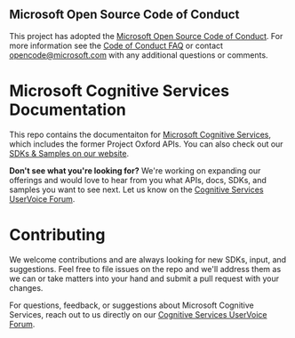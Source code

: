 ## Microsoft Open Source Code of Conduct

This project has adopted the [Microsoft Open Source Code of Conduct](https://opensource.microsoft.com/codeofconduct/).
For more information see the [Code of Conduct FAQ](https://opensource.microsoft.com/codeofconduct/faq/) or contact [opencode@microsoft.com](mailto:opencode@microsoft.com) with any additional questions or comments.

Microsoft Cognitive Services Documentation
====================================
This repo contains the documentaiton for [Microsoft Cognitive Services](<https://www.microsoft.com/cognitive-services>), which includes the former Project Oxford APIs. You can also check out our [SDKs & Samples on our website](<https://www.microsoft.com/cognitive-services/en-us/SDK-Sample>).

**Don't see what you're looking for?** We're working on expanding our offerings and would love to hear from you what APIs, docs, SDKs, and samples you want to see next. Let us know on the [Cognitive Services UserVoice Forum](<https://cognitive.uservoice.com>).


Contributing
============
We welcome contributions and are always looking for new SDKs, input, and suggestions. Feel free to file issues on the repo and we'll address them as we can or take matters into your hand and submit a pull request with your changes.

For questions, feedback, or suggestions about Microsoft Cognitive Services, reach out to us directly on our [Cognitive Services UserVoice Forum](<https://cognitive.uservoice.com>).
